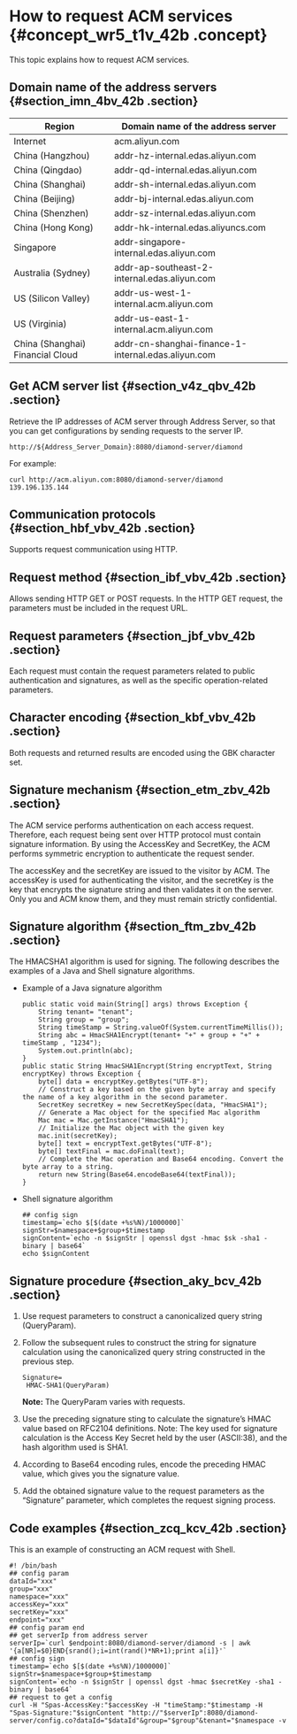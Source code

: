 # How to request ACM services {#concept_wr5_t1v_42b .concept}

This topic explains how to request ACM services.

## Domain name of the address servers {#section_imn_4bv_42b .section}

|Region|Domain name of the address server|
|------|---------------------------------|
|Internet|acm.aliyun.com|
|China \(Hangzhou\)|addr-hz-internal.edas.aliyun.com|
|China \(Qingdao\)|addr-qd-internal.edas.aliyun.com|
|China \(Shanghai\)|addr-sh-internal.edas.aliyun.com|
|China \(Beijing\)|addr-bj-internal.edas.aliyun.com|
|China \(Shenzhen\)|addr-sz-internal.edas.aliyun.com|
|China \(Hong Kong\)|addr-hk-internal.edas.aliyuncs.com|
|Singapore|addr-singapore-internal.edas.aliyun.com|
|Australia \(Sydney\)|addr-ap-southeast-2-internal.edas.aliyun.com|
|US \(Silicon Valley\)|addr-us-west-1-internal.acm.aliyun.com|
|US \(Virginia\)|addr-us-east-1-internal.acm.aliyun.com|
|China \(Shanghai\) Financial Cloud|addr-cn-shanghai-finance-1-internal.edas.aliyun.com|

## Get ACM server list {#section_v4z_qbv_42b .section}

Retrieve the IP addresses of ACM server through Address Server, so that you can get configurations by sending requests to the server IP.

```
http://${Address_Server_Domain}:8080/diamond-server/diamond
```

For example:

```
curl http://acm.aliyun.com:8080/diamond-server/diamond
139.196.135.144
```

## Communication protocols {#section_hbf_vbv_42b .section}

Supports request communication using HTTP.

## Request method {#section_ibf_vbv_42b .section}

Allows sending HTTP GET or POST requests. In the HTTP GET request, the parameters must be included in the request URL.

## Request parameters {#section_jbf_vbv_42b .section}

Each request must contain the request parameters related to public authentication and signatures, as well as the specific operation-related parameters.

## Character encoding {#section_kbf_vbv_42b .section}

Both requests and returned results are encoded using the GBK character set.

## Signature mechanism {#section_etm_zbv_42b .section}

The ACM service performs authentication on each access request. Therefore, each request being sent over HTTP protocol must contain signature information. By using the AccessKey and SecretKey, the ACM performs symmetric encryption to authenticate the request sender.

The accessKey and the secretKey are issued to the visitor by ACM. The accessKey is used for authenticating the visitor, and the secretKey is the key that encrypts the signature string and then validates it on the server. Only you and ACM know them, and they must remain strictly confidential.

## Signature algorithm {#section_ftm_zbv_42b .section}

The HMACSHA1 algorithm is used for signing. The following describes the examples of a Java and Shell signature algorithms.

-   Example of a Java signature algorithm

    ```
    public static void main(String[] args) throws Exception {
        String tenant= "tenant";
        String group = "group";
        String timeStamp = String.valueOf(System.currentTimeMillis());
        String abc = HmacSHA1Encrypt(tenant+ "+" + group + "+" + timeStamp , "1234");
        System.out.println(abc);
    }
    public static String HmacSHA1Encrypt(String encryptText, String encryptKey) throws Exception {
        byte[] data = encryptKey.getBytes("UTF-8");
        // Construct a key based on the given byte array and specify the name of a key algorithm in the second parameter.
        SecretKey secretKey = new SecretKeySpec(data, "HmacSHA1");
        // Generate a Mac object for the specified Mac algorithm
        Mac mac = Mac.getInstance("HmacSHA1");
        // Initialize the Mac object with the given key
        mac.init(secretKey);
        byte[] text = encryptText.getBytes("UTF-8");
        byte[] textFinal = mac.doFinal(text);
        // Complete the Mac operation and Base64 encoding. Convert the byte array to a string.
        return new String(Base64.encodeBase64(textFinal));
    }
    ```

-   Shell signature algorithm

    ```
    ## config sign
    timestamp=`echo $[$(date +%s%N)/1000000]`
    signStr=$namespace+$group+$timestamp
    signContent=`echo -n $signStr | openssl dgst -hmac $sk -sha1 -binary | base64`
    echo $signContent
    ```


## Signature procedure {#section_aky_bcv_42b .section}

1.  Use request parameters to construct a canonicalized query string \(QueryParam\).
2.  Follow the subsequent rules to construct the string for signature calculation using the canonicalized query string constructed in the previous step.

    ```
    Signature=
     HMAC-SHA1(QueryParam)
    ```

    **Note:** The QueryParam varies with requests.

3.  Use the preceding signature sting to calculate the signature’s HMAC value based on RFC2104 definitions. Note: The key used for signature calculation is the Access Key Secret held by the user \(ASCII:38\), and the hash algorithm used is SHA1.
4.  According to Base64 encoding rules, encode the preceding HMAC value, which gives you the signature value.
5.  Add the obtained signature value to the request parameters as the “Signature” parameter, which completes the request signing process.

## Code examples {#section_zcq_kcv_42b .section}

This is an example of constructing an ACM request with Shell.

```
#! /bin/bash
## config param
dataId="xxx"
group="xxx"
namespace="xxx"
accessKey="xxx"
secretKey="xxx"
endpoint="xxx"
## config param end
## get serverIp from address server
serverIp=`curl $endpoint:8080/diamond-server/diamond -s | awk '{a[NR]=$0}END{srand();i=int(rand()*NR+1);print a[i]}'`
## config sign
timestamp=`echo $[$(date +%s%N)/1000000]`
signStr=$namespace+$group+$timestamp
signContent=`echo -n $signStr | openssl dgst -hmac $secretKey -sha1 -binary | base64`
## request to get a config
curl -H "Spas-AccessKey:"$accessKey -H "timeStamp:"$timestamp -H "Spas-Signature:"$signContent "http://"$serverIp":8080/diamond-server/config.co?dataId="$dataId"&group="$group"&tenant="$namespace -v
```

